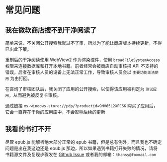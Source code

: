 # 常见问题

## 我在微软商店搜不到干净阅读了

简单来说，不关闭公开搜索我就过不了审，所以为了能让商店版本持续更新，不得已出此下策。

重制后的干净阅读使用 WebView2 作为渲染控件，使用 `broadFileSystemAccess` 权限来连接数据库和打开本地书籍。前者经常会被商店自动审核报 API 不支持的错误，后者在审核人员的设备上无法正常工作，导致审核人员会以 `主要功能无法使用` 为由打回。

在咨询了审核团队后，我关闭了应用的公开搜索，以使得该应用被判定为 `测试应用`，从而避免被反复卡审核。

通过链接 `ms-windows-store://pdp/?productid=9MV65L2XFCSK` 购买了应用后，它会一直存在于你的应用库中，不会影响后续的更新

## 我看的书打不开

尽管 epub.js 能解析绝大部分正常的 epub 书籍，但是总有例外，而且我也不确定问题是出在我这边还是 epub.js 那边，所以如果遇到书籍打开失败的情况，请将书籍源文件及复现步骤发在 [Github Issue](https://github.com/Clean-Reader/CleanReader.Uwp/issues) 或者我的邮箱：`thansy@foxmail.com`